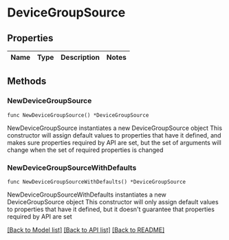 # DeviceGroupSource

## Properties

Name | Type | Description | Notes
------------ | ------------- | ------------- | -------------

## Methods

### NewDeviceGroupSource

`func NewDeviceGroupSource() *DeviceGroupSource`

NewDeviceGroupSource instantiates a new DeviceGroupSource object
This constructor will assign default values to properties that have it defined,
and makes sure properties required by API are set, but the set of arguments
will change when the set of required properties is changed

### NewDeviceGroupSourceWithDefaults

`func NewDeviceGroupSourceWithDefaults() *DeviceGroupSource`

NewDeviceGroupSourceWithDefaults instantiates a new DeviceGroupSource object
This constructor will only assign default values to properties that have it defined,
but it doesn't guarantee that properties required by API are set


[[Back to Model list]](../README.md#documentation-for-models) [[Back to API list]](../README.md#documentation-for-api-endpoints) [[Back to README]](../README.md)


